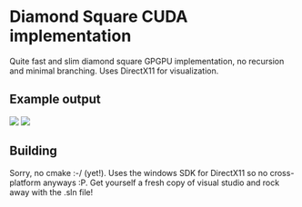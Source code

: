 # Diamond Square CUDA implementation

Quite fast and slim diamond square GPGPU implementation, no recursion and minimal branching. 
Uses DirectX11 for visualization.

## Example output
![](examples/R004-129x129.png)
![](examples/R001-129x129-g.png)


## Building
Sorry, no cmake :-/ (yet!).
Uses the windows SDK for DirectX11 so no cross-platform anyways :P.
Get yourself a fresh copy of visual studio and rock away with the .sln file!
